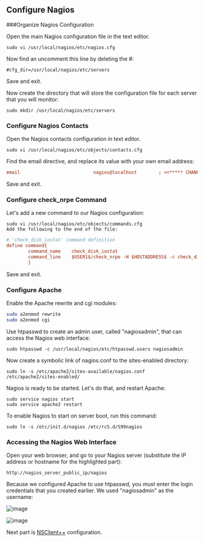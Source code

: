 ## Configure Nagios
###Organize Nagios Configuration

Open the main Nagios configuration file in the text editor.

```
sudo vi /usr/local/nagios/etc/nagios.cfg
```

Now find an uncomment this line by deleting the #:

```
#cfg_dir=/usr/local/nagios/etc/servers
```

Save and exit.

Now create the directory that will store the configuration file for each server that you will monitor:

```
sudo mkdir /usr/local/nagios/etc/servers
```

### Configure Nagios Contacts

Open the Nagios contacts configuration in text editor.

```
sudo vi /usr/local/nagios/etc/objects/contacts.cfg
```

Find the email directive, and replace its value with your own email address:

```cfg
email                           nagios@localhost        ; <<***** CHANGE THIS TO YOUR EMAIL ADDRESS ******
```
Save and exit.

### Configure check_nrpe Command

Let's add a new command to our Nagios configuration:

```
sudo vi /usr/local/nagios/etc/objects/commands.cfg
Add the following to the end of the file:
```

```cfg
# 'check_disk_iostat' command definition
define command{
        command_name    check_disk_iostat
        command_line    $USER1$/check_nrpe -H $HOSTADDRESS$ -c check_disk_iostat $ARG1$ /warning:$ARG2$ /critical:$ARG3$
        }
```
Save and exit.

### Configure Apache

Enable the Apache rewrite and cgi modules:
```bash
sudo a2enmod rewrite
sudo a2enmod cgi
```
Use htpasswd to create an admin user, called "nagiosadmin", that can access the Nagios web interface:

```
sudo htpasswd -c /usr/local/nagios/etc/htpasswd.users nagiosadmin
```

Now create a symbolic link of nagios.conf to the sites-enabled directory:
```
sudo ln -s /etc/apache2/sites-available/nagios.conf /etc/apache2/sites-enabled/
```
Nagios is ready to be started. Let's do that, and restart Apache:

```
sudo service nagios start
sudo service apache2 restart
```

To enable Nagios to start on server boot, run this command:
```
sudo ln -s /etc/init.d/nagios /etc/rcS.d/S99nagios
```

### Accessing the Nagios Web Interface
Open your web browser, and go to your Nagios server (substitute the IP address or hostname for the highlighted part):

```url
http://nagios_server_public_ip/nagios
```

Because we configured Apache to use htpasswd, you must enter the login credentials that you created earlier. We used "nagiosadmin" as the username:


![image](https://cloud.githubusercontent.com/assets/11622907/17588052/da7def44-5ffe-11e6-8cbd-75d140762d9b.png)

![image](https://assets.digitalocean.com/articles/nagios/hosts_link.png)

Next part is
 [NSClient++](https://github.com/mskutin/quantum-nagios/blob/master/nsclient.md) configuration.
